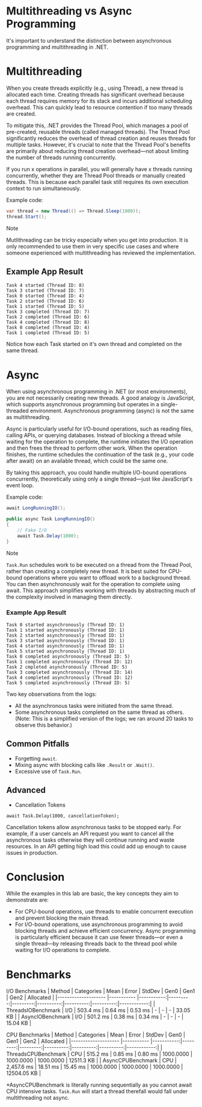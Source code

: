 Multithreading vs Async Programming
===================================

It's important to understand the distinction between asynchronous programming and multithreading in .NET.

# Multithreading

When you create threads explicitly (e.g., using Thread), a new thread is allocated each time. Creating threads has significant overhead because each thread requires memory for its stack and incurs additional scheduling overhead. This can quickly lead to resource contention if too many threads are created.

To mitigate this, .NET provides the Thread Pool, which manages a pool of pre-created, reusable threads (called managed threads). The Thread Pool significantly reduces the overhead of thread creation and reuses threads for multiple tasks. However, it's crucial to note that the Thread Pool's benefits are primarily about reducing thread creation overhead—not about limiting the number of threads running concurrently.

If you run x operations in parallel, you will generally have x threads running concurrently, whether they are Thread Pool threads or manually created threads. This is because each parallel task still requires its own execution context to run simultaneously.

Example code:
```C#
var thread = new Thread(() => Thread.Sleep(1000));
thread.Start();
```

> [!NOTE]
> Mutlithreading can be tricky especially when you get into production. It is only recommended to use them in very specific use cases and where someone experienced with multithreading has reviewed the implementation.

## Example App Result

```
Task 4 started (Thread ID: 8)
Task 3 started (Thread ID: 7)
Task 0 started (Thread ID: 4)
Task 2 started (Thread ID: 6)
Task 1 started (Thread ID: 5)
Task 3 completed (Thread ID: 7)
Task 2 completed (Thread ID: 6)
Task 4 completed (Thread ID: 8)
Task 0 completed (Thread ID: 4)
Task 1 completed (Thread ID: 5)
```

Notice how each Task started on it's own thread and completed on the same thread.

# Async

When using asynchronous programming in .NET (or most environments), you are not necessarily creating new threads. A good analogy is JavaScript, which supports asynchronous programming but operates in a single-threaded environment. Asynchronous programming (async) is not the same as multithreading.

Async is particularly useful for I/O-bound operations, such as reading files, calling APIs, or querying databases. Instead of blocking a thread while waiting for the operation to complete, the runtime initiates the I/O operation and then frees the thread to perform other work. When the operation finishes, the runtime schedules the continuation of the task (e.g., your code after await) on an available thread, which could be the same one.

By taking this approach, you could handle multiple I/O-bound operations concurrently, theoretically using only a single thread—just like JavaScript's event loop.

Example code:
```C#
await LongRunningIO();

public async Task LongRunningIO()
{
    // Fake I/O
    await Task.Delay(1000);
}
```

> [!NOTE]
> `Task.Run` schedules work to be executed on a thread from the Thread Pool, rather than creating a completely new thread. It is best suited for CPU-bound  operations where you want to offload work to a background thread. You can then asynchronously wait for the operation to complete using await. This approach simplifies working with threads by abstracting much of the complexity involved in managing them directly.

### Example App Result

```
Task 0 started asynchronously (Thread ID: 1)
Task 1 started asynchronously (Thread ID: 1)
Task 2 started asynchronously (Thread ID: 1)
Task 3 started asynchronously (Thread ID: 1)
Task 4 started asynchronously (Thread ID: 1)
Task 5 started asynchronously (Thread ID: 1)
Task 0 completed asynchronously (Thread ID: 5)
Task 1 completed asynchronously (Thread ID: 12)
Task 2 cmpleted asynchronously (Thread ID: 5)
Task 3 completed asynchronously (Thread ID: 14)
Task 4 completed asynchronously (Thread ID: 12)
Task 5 completed asynchronously (Thread ID: 5)
```

Two key observations from the logs:

- All the asynchronous tasks were initiated from the same thread.
- Some asynchronous tasks completed on the same thread as others. (Note: This is a simplified version of the logs; we ran around 20 tasks to observe this behavior.)

## Common Pitfalls

- Forgetting `await`.
- Mixing async with blocking calls like `.Result` or `.Wait()`.
- Excessive use of `Task.Run`.

## Advanced

- Cancellation Tokens
```
await Task.Delay(1000, cancellationToken);
```
Cancellation tokens allow asynchronous tasks to be stopped early. For example, if a user cancels an API request you want to cancel all the asynchronous tasks otherwise they will continue running and waste resources. In an API getting high load this could add up enough to cause issues in production.



# Conclusion

While the examples in this lab are basic, the key concepts they aim to demonstrate are:
- For CPU-bound operations, use threads to enable concurrent execution and prevent blocking the main thread.
- For I/O-bound operations, use asynchronous programming to avoid blocking threads and achieve efficient concurrency. Async programming is particularly efficient because it can use fewer threads—or even a single thread—by releasing threads back to the thread pool while waiting for I/O operations to complete.

# Benchmarks

I/O Benchmarks
| Method              | Categories | Mean       | Error    | StdDev   | Gen0      | Gen1      | Gen2      | Allocated   |
|-------------------- |----------- |-----------:|---------:|---------:|----------:|----------:|----------:|------------:|
| ThreadsIOBenchmark  | I/O        |   503.4 ms |  0.64 ms |  0.53 ms |         - |         - |         - |    33.05 KB |
| AsyncIOBenchmark    | I/O        |   501.2 ms |  0.38 ms |  0.34 ms |         - |         - |         - |    15.04 KB |

CPU Benchmarks
| Method              | Categories | Mean       | Error    | StdDev   | Gen0      | Gen1      | Gen2      | Allocated   |
|-------------------- |----------- |-----------:|---------:|---------:|----------:|----------:|----------:|------------:|
| ThreadsCPUBenchmark | CPU        |   515.2 ms |  0.85 ms |  0.80 ms | 1000.0000 | 1000.0000 | 1000.0000 |  12511.3 KB |
| AsyncCPUBenchmark   | CPU        | 2,457.6 ms | 18.51 ms | 15.45 ms | 1000.0000 | 1000.0000 | 1000.0000 | 12504.05 KB |

*AsyncCPUBenchmark is literally running sequentially as you cannot await CPU intensive tasks. `Task.Run` will start a thread therefall would fall under multithreading not async.